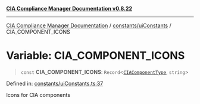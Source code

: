 [**CIA Compliance Manager Documentation v0.8.22**](../../../README.md)

***

[CIA Compliance Manager Documentation](../../../modules.md) / [constants/uiConstants](../README.md) / CIA\_COMPONENT\_ICONS

# Variable: CIA\_COMPONENT\_ICONS

> `const` **CIA\_COMPONENT\_ICONS**: `Record`\<[`CIAComponentType`](../../../types/type-aliases/CIAComponentType.md), `string`\>

Defined in: [constants/uiConstants.ts:37](https://github.com/Hack23/cia-compliance-manager/blob/5eebba14bef5523072dd8c486c1cd0c7c18766fc/src/constants/uiConstants.ts#L37)

Icons for CIA components
